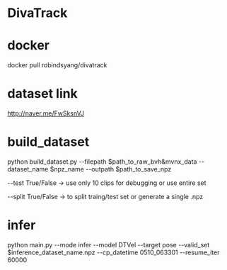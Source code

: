 # DivaTrack

# docker
docker pull robindsyang/divatrack

# dataset link
http://naver.me/FwSksnVJ

# build_dataset
python build_dataset.py --filepath $path_to_raw_bvh&mvnx_data --dataset_name $npz_name --outpath $path_to_save_npz

--test True/False -> use only 10 clips for debugging or use entire set

--split True/False -> to split traing/test set or generate a single .npz

# infer
python main.py --mode infer --model DTVel --target pose --valid_set $inference_dataset_name.npz --cp_datetime 0510_063301 --resume_iter 60000
